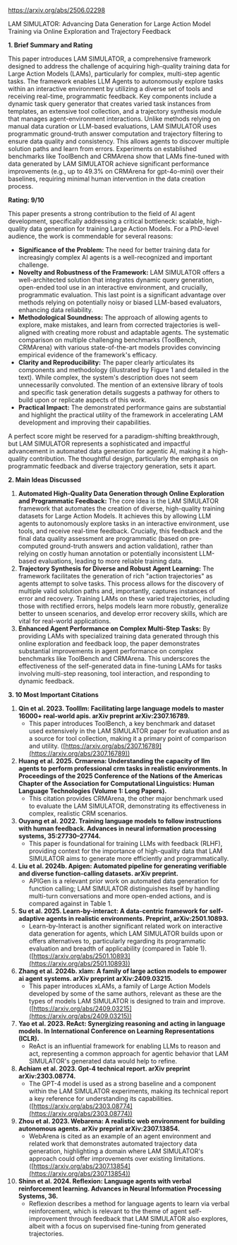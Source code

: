 https://arxiv.org/abs/2506.02298

LAM SIMULATOR: Advancing Data Generation for Large Action Model Training via Online Exploration and Trajectory Feedback

**1. Brief Summary and Rating**

This paper introduces LAM SIMULATOR, a comprehensive framework designed to address the challenge of acquiring high-quality training data for Large Action Models (LAMs), particularly for complex, multi-step agentic tasks. The framework enables LLM Agents to autonomously explore tasks within an interactive environment by utilizing a diverse set of tools and receiving real-time, programmatic feedback. Key components include a dynamic task query generator that creates varied task instances from templates, an extensive tool collection, and a trajectory synthesis module that manages agent-environment interactions. Unlike methods relying on manual data curation or LLM-based evaluations, LAM SIMULATOR uses programmatic ground-truth answer computation and trajectory filtering to ensure data quality and consistency. This allows agents to discover multiple solution paths and learn from errors. Experiments on established benchmarks like ToolBench and CRMArena show that LAMs fine-tuned with data generated by LAM SIMULATOR achieve significant performance improvements (e.g., up to 49.3% on CRMArena for gpt-4o-mini) over their baselines, requiring minimal human intervention in the data creation process.

**Rating: 9/10**

This paper presents a strong contribution to the field of AI agent development, specifically addressing a critical bottleneck: scalable, high-quality data generation for training Large Action Models. For a PhD-level audience, the work is commendable for several reasons:
*   **Significance of the Problem:** The need for better training data for increasingly complex AI agents is a well-recognized and important challenge.
*   **Novelty and Robustness of the Framework:** LAM SIMULATOR offers a well-architected solution that integrates dynamic query generation, open-ended tool use in an interactive environment, and crucially, programmatic evaluation. This last point is a significant advantage over methods relying on potentially noisy or biased LLM-based evaluators, enhancing data reliability.
*   **Methodological Soundness:** The approach of allowing agents to explore, make mistakes, and learn from corrected trajectories is well-aligned with creating more robust and adaptable agents. The systematic comparison on multiple challenging benchmarks (ToolBench, CRMArena) with various state-of-the-art models provides convincing empirical evidence of the framework's efficacy.
*   **Clarity and Reproducibility:** The paper clearly articulates its components and methodology (illustrated by Figure 1 and detailed in the text). While complex, the system's description does not seem unnecessarily convoluted. The mention of an extensive library of tools and specific task generation details suggests a pathway for others to build upon or replicate aspects of this work.
*   **Practical Impact:** The demonstrated performance gains are substantial and highlight the practical utility of the framework in accelerating LAM development and improving their capabilities.

A perfect score might be reserved for a paradigm-shifting breakthrough, but LAM SIMULATOR represents a sophisticated and impactful advancement in automated data generation for agentic AI, making it a high-quality contribution. The thoughtful design, particularly the emphasis on programmatic feedback and diverse trajectory generation, sets it apart.

**2. Main Ideas Discussed**

1.  **Automated High-Quality Data Generation through Online Exploration and Programmatic Feedback:** The core idea is the LAM SIMULATOR framework that automates the creation of diverse, high-quality training datasets for Large Action Models. It achieves this by allowing LLM agents to autonomously explore tasks in an interactive environment, use tools, and receive real-time feedback. Crucially, this feedback and the final data quality assessment are programmatic (based on pre-computed ground-truth answers and action validation), rather than relying on costly human annotation or potentially inconsistent LLM-based evaluations, leading to more reliable training data.
2.  **Trajectory Synthesis for Diverse and Robust Agent Learning:** The framework facilitates the generation of rich "action trajectories" as agents attempt to solve tasks. This process allows for the discovery of multiple valid solution paths and, importantly, captures instances of error and recovery. Training LAMs on these varied trajectories, including those with rectified errors, helps models learn more robustly, generalize better to unseen scenarios, and develop error recovery skills, which are vital for real-world applications.
3.  **Enhanced Agent Performance on Complex Multi-Step Tasks:** By providing LAMs with specialized training data generated through this online exploration and feedback loop, the paper demonstrates substantial improvements in agent performance on complex benchmarks like ToolBench and CRMArena. This underscores the effectiveness of the self-generated data in fine-tuning LAMs for tasks involving multi-step reasoning, tool interaction, and responding to dynamic feedback.

**3. 10 Most Important Citations**

1.  **Qin et al. 2023. Toolllm: Facilitating large language models to master 16000+ real-world apis. arXiv preprint arXiv:2307.16789.**
    *   This paper introduces ToolBench, a key benchmark and dataset used extensively in the LAM SIMULATOR paper for evaluation and as a source for tool collection, making it a primary point of comparison and utility. ([https://arxiv.org/abs/2307.16789](https://arxiv.org/abs/2307.16789))
2.  **Huang et al. 2025. Crmarena: Understanding the capacity of Ilm agents to perform professional crm tasks in realistic environments. In Proceedings of the 2025 Conference of the Nations of the Americas Chapter of the Association for Computational Linguistics: Human Language Technologies (Volume 1: Long Papers).**
    *   This citation provides CRMArena, the other major benchmark used to evaluate the LAM SIMULATOR, demonstrating its effectiveness in complex, realistic CRM scenarios.
3.  **Ouyang et al. 2022. Training language models to follow instructions with human feedback. Advances in neural information processing systems, 35:27730–27744.**
    *   This paper is foundational for training LLMs with feedback (RLHF), providing context for the importance of high-quality data that LAM SIMULATOR aims to generate more efficiently and programmatically.
4.  **Liu et al. 2024b. Apigen: Automated pipeline for generating verifiable and diverse function-calling datasets. arXiv preprint.**
    *   APIGen is a relevant prior work on automated data generation for function calling; LAM SIMULATOR distinguishes itself by handling multi-turn conversations and more open-ended actions, and is compared against in Table 1.
5.  **Su et al. 2025. Learn-by-interact: A data-centric framework for self-adaptive agents in realistic environments. Preprint, arXiv:2501.10893.**
    *   Learn-by-Interact is another significant related work on interactive data generation for agents, which LAM SIMULATOR builds upon or offers alternatives to, particularly regarding its programmatic evaluation and breadth of applicability (compared in Table 1). ([https://arxiv.org/abs/2501.10893](https://arxiv.org/abs/2501.10893))
6.  **Zhang et al. 2024b. xlam: A family of large action models to empower ai agent systems. arXiv preprint arXiv:2409.03215.**
    *   This paper introduces xLAMs, a family of Large Action Models developed by some of the same authors, relevant as these are the types of models LAM SIMULATOR is designed to train and improve. ([https://arxiv.org/abs/2409.03215](https://arxiv.org/abs/2409.03215))
7.  **Yao et al. 2023. ReAct: Synergizing reasoning and acting in language models. In International Conference on Learning Representations (ICLR).**
    *   ReAct is an influential framework for enabling LLMs to reason and act, representing a common approach for agentic behavior that LAM SIMULATOR's generated data would help to refine.
8.  **Achiam et al. 2023. Gpt-4 technical report. arXiv preprint arXiv:2303.08774.**
    *   The GPT-4 model is used as a strong baseline and a component within the LAM SIMULATOR experiments, making its technical report a key reference for understanding its capabilities. ([https://arxiv.org/abs/2303.08774](https://arxiv.org/abs/2303.08774))
9.  **Zhou et al. 2023. Webarena: A realistic web environment for building autonomous agents. arXiv preprint arXiv:2307.13854.**
    *   WebArena is cited as an example of an agent environment and related work that demonstrates automated trajectory data generation, highlighting a domain where LAM SIMULATOR's approach could offer improvements over existing limitations. ([https://arxiv.org/abs/2307.13854](https://arxiv.org/abs/2307.13854))
10. **Shinn et al. 2024. Reflexion: Language agents with verbal reinforcement learning. Advances in Neural Information Processing Systems, 36.**
    *   Reflexion describes a method for language agents to learn via verbal reinforcement, which is relevant to the theme of agent self-improvement through feedback that LAM SIMULATOR also explores, albeit with a focus on supervised fine-tuning from generated trajectories.
